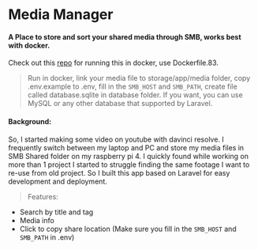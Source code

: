 # Media Manager
#### A Place to store and sort your shared media through SMB, works best with docker.

Check out this [repo](https://github.com/tinker-id/laravel-fpm-docker) for running this in docker, use Dockerfile.83.

> Run in docker, link your media file to storage/app/media folder, copy .env.example to .env, fill in the `SMB_HOST` and `SMB_PATH`, create file called database.sqlite in database folder. If you want, you can use MySQL or any other database that supported by Laravel.

#### Background:
So, I started making some video on youtube with davinci resolve. I frequently switch between my laptop and PC and store my media files in SMB Shared folder on my raspberry pi 4. I quickly found while working on more than 1 project I started to struggle finding the same footage I want to re-use from old project. So I built this app based on Laravel for easy development and deployment.

> Features:
- Search by title and tag
- Media info
- Click to copy share location (Make sure you fill in the `SMB_HOST` and `SMB_PATH` in .env)
